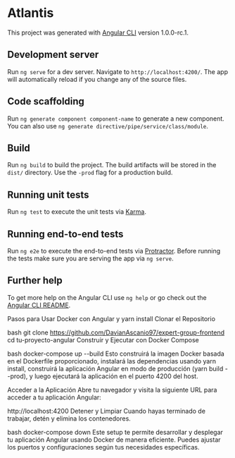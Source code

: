 # Atlantis

This project was generated with [Angular CLI](https://github.com/angular/angular-cli) version 1.0.0-rc.1.

## Development server
Run `ng serve` for a dev server. Navigate to `http://localhost:4200/`. The app will automatically reload if you change any of the source files.

## Code scaffolding

Run `ng generate component component-name` to generate a new component. You can also use `ng generate directive/pipe/service/class/module`.

## Build

Run `ng build` to build the project. The build artifacts will be stored in the `dist/` directory. Use the `-prod` flag for a production build.

## Running unit tests

Run `ng test` to execute the unit tests via [Karma](https://karma-runner.github.io).

## Running end-to-end tests

Run `ng e2e` to execute the end-to-end tests via [Protractor](http://www.protractortest.org/).
Before running the tests make sure you are serving the app via `ng serve`.

## Further help

To get more help on the Angular CLI use `ng help` or go check out the [Angular CLI README](https://github.com/angular/angular-cli/blob/master/README.md).


Pasos para Usar Docker con Angular y yarn install
Clonar el Repositorio

bash
git clone https://github.com/DavianAscanio97/expert-group-frontend
cd tu-proyecto-angular
Construir y Ejecutar con Docker Compose

bash
docker-compose up --build
Esto construirá la imagen Docker basada en el Dockerfile proporcionado, instalará las dependencias usando yarn install, construirá la aplicación Angular en modo de producción (yarn build --prod), y luego ejecutará la aplicación en el puerto 4200 del host.

Acceder a la Aplicación
Abre tu navegador y visita la siguiente URL para acceder a tu aplicación Angular:

http://localhost:4200
Detener y Limpiar
Cuando hayas terminado de trabajar, detén y elimina los contenedores.

bash
docker-compose down
Este setup te permite desarrollar y desplegar tu aplicación Angular usando Docker de manera eficiente. Puedes ajustar los puertos y configuraciones según tus necesidades específicas.
